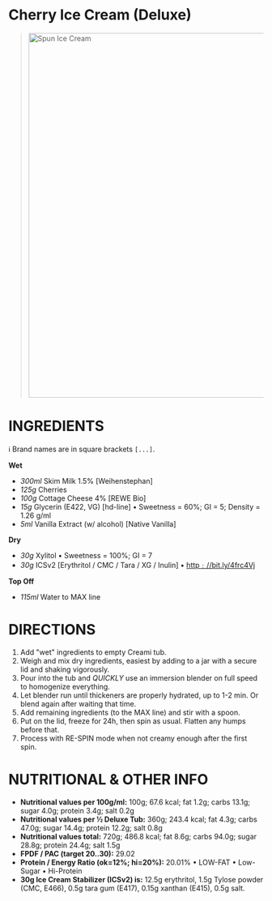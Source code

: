 # Cherry Ice Cream (Deluxe)

> <img width=720 alt="Spun Ice Cream" src="https://github.com/jhermann/ice-creamery/blob/main/recipes/Cherry%20Ice%20Cream%20(Deluxe)/cherry_2024-10-23.jpg?raw=true" />

# INGREDIENTS

ℹ️ Brand names are in square brackets `[...]`.

**Wet**

  - _300ml_ Skim Milk 1.5% [Weihenstephan]
  - _125g_ Cherries
  - _100g_ Cottage Cheese 4% [REWE Bio]
  - _15g_ Glycerin (E422, VG) [hd-line] • Sweetness = 60%; GI = 5; Density = 1.26 g/ml
  - _5ml_ Vanilla Extract (w/ alcohol) [Native Vanilla]

**Dry**

  - _30g_ Xylitol • Sweetness = 100%; GI = 7
  - _30g_ ICSv2 [Erythritol / CMC / Tara / XG / Inulin] • [http﹕//bit.ly/4frc4Vj](https://github.com/jhermann/ice-creamery/tree/main/recipes/Ice%20Cream%20Stabilizer%20%28ICS%29)

**Top Off**

  - _115ml_ Water to MAX line

# DIRECTIONS

 1. Add "wet" ingredients to empty Creami tub.
 1. Weigh and mix dry ingredients, easiest by adding to a jar with a secure lid and shaking vigorously.
 1. Pour into the tub and *QUICKLY* use an immersion blender on full speed to homogenize everything.
 1. Let blender run until thickeners are properly hydrated, up to 1-2 min. Or blend again after waiting that time.
 1. Add remaining ingredients (to the MAX line) and stir with a spoon.
 1. Put on the lid, freeze for 24h, then spin as usual. Flatten any humps before that.
 1. Process with RE-SPIN mode when not creamy enough after the first spin.

# NUTRITIONAL & OTHER INFO
- **Nutritional values per 100g/ml:** 100g; 67.6 kcal; fat 1.2g; carbs 13.1g; sugar 4.0g; protein 3.4g; salt 0.2g
- **Nutritional values per ½ Deluxe Tub:** 360g; 243.4 kcal; fat 4.3g; carbs 47.0g; sugar 14.4g; protein 12.2g; salt 0.8g
- **Nutritional values total:** 720g; 486.8 kcal; fat 8.6g; carbs 94.0g; sugar 28.8g; protein 24.4g; salt 1.5g
- **FPDF / PAC (target 20..30):** 29.02
- **Protein / Energy Ratio (ok=12%; hi=20%):** 20.01% • LOW-FAT • Low-Sugar • Hi-Protein
- **30g Ice Cream Stabilizer (ICSv2) is:** 12.5g erythritol, 1.5g Tylose powder (CMC, E466), 
0.5g tara gum (E417), 0.15g xanthan (E415), 0.5g salt.
